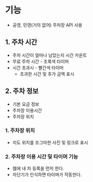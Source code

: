 # 기능
- 공영, 민영(거의 없어) 주차장 API 사용
## 1. 주차 시간
- 주차 시간이 얼마나 남았는지 시간 카운트
- 무료 주차 시간 - 초록색 타이머
- 시간 초과시 - 빨간색 타이머 
	- 초과한 시간 및 추가 금액 표시

## 2. 주차 정보
- 기본 요금 정보
- 주차장 이용시간 
- 주차장 위치

### 1. 주차장 위치
- 지도 위치를 조그마한 사진 및 링크로 표시

### 2. 주차장 이용 시간 및 타이머 기능
- 웹에 내 차 등록을 먼저 한다.
- 차단기가 인식하면 타이며가 작동한다.